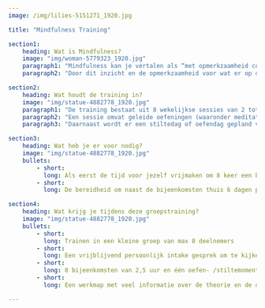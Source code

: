 ```yaml
---
image: /img/lilies-5151271_1920.jpg

title: "Mindfulness Training"

section1:
    heading: Wat is Mindfulness?
    image: "img/woman-5779323_1920.jpg"
    paragraph1: "Mindfulness kan je vertalen als “met opmerkzaamheid contact maken met het hier en nu, met een open en milde houding.” Het betekent bewust gewaar zijn van de ervaring van moment tot moment, zonder oordeel. Door  mindfulness te oefenen leer je met meer aandacht in het leven te staan en ook meer zicht te krijgen op je automatische patronen."
    paragraph2: "Door dit inzicht en de opmerkzaamheid voor wat er op dit moment bij je speelt ben je in staat om meer bewuste keuzes te maken en zo beter voor jezelf te zorgen.<br>Tijdens de training leer je op een toegankelijke manier hoe je dit bewustzijn in je dagelijks leven kan creëren."

section2:
    heading: Wat houdt de training in?
    image: "img/statue-4882778_1920.jpg"
    paragraph1: "De training bestaat uit 8 wekelijkse sessies van 2 tot 2,5 uur, elk met een bijbehorend thema. Afhankelijk van de planning zal de totale training 8-9 weken duren."
    paragraph2: "Een sessie omvat geleide oefeningen (waaronder meditaties, lichaamsbewustzijnsoefeningen en beweegoefeningen), bespreking ter verdieping van de oefen-ervaring en educatie ter ondersteuning."
    paragraph3: "Daarnaast wordt er een stiltedag of oefendag gepland van ongeveer 4 uur in een weekend."

section3:
    heading: Wat heb je er voor nodig?
    image: "img/statue-4882778_1920.jpg"
    bullets: 
        - short:
          long: Als eerst de tijd voor jezelf vrijmaken om 8 keer een bijeenkomst van 2,5 uur bij te wonen en een oefenochtend van 4 uur 
        - short:
          long: De bereidheid om naast de bijeenkomsten thuis 6 dagen per week dagelijks 45 minuten te oefenen. Wie heeft er tenslotte piano leren spelen, zonder te oefenen?

section4:
    heading: Wat krijg je tijdens deze groepstraining?
    image: "img/statue-4882778_1920.jpg"
    bullets: 
        - short:
          long: Trainen in een kleine groep van max 8 deelnemers
        - short: 
          long: Een vrijblijvend persoonlijk intake gesprek om te kijken of de training passend is.
        - short: 
          long: 8 bijeenkomsten van 2,5 uur en één oefen- /stiltemoment van 4 uur
        - short: 
          long: Een werkmap met veel informatie over de theorie en de oefeningen

---
```

